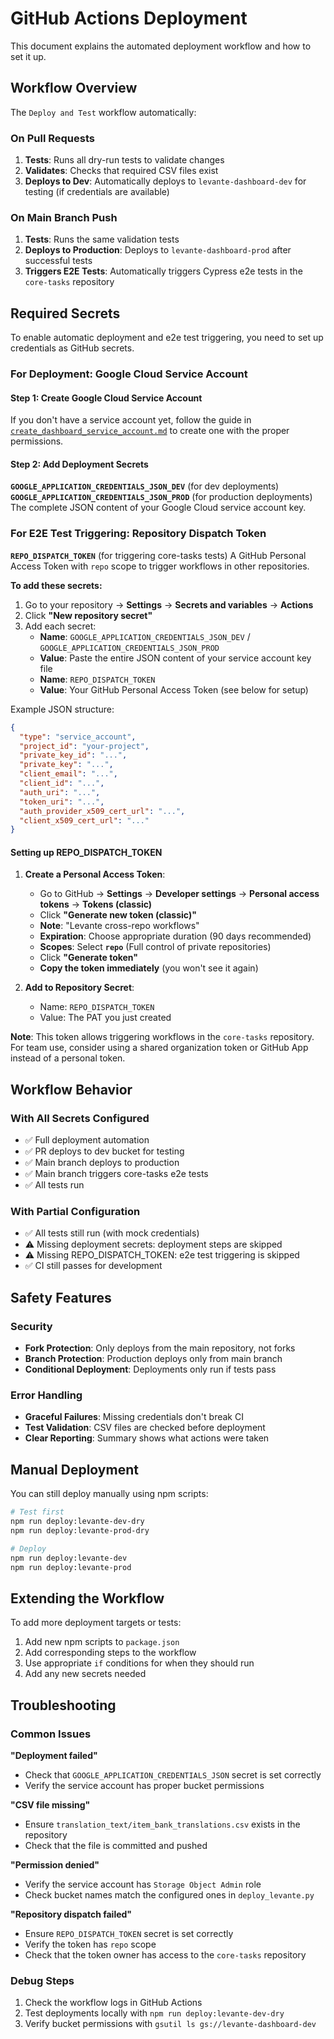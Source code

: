 # GitHub Actions Deployment

This document explains the automated deployment workflow and how to set it up.

## Workflow Overview

The `Deploy and Test` workflow automatically:

### On Pull Requests
1. **Tests**: Runs all dry-run tests to validate changes
2. **Validates**: Checks that required CSV files exist
3. **Deploys to Dev**: Automatically deploys to `levante-dashboard-dev` for testing (if credentials are available)

### On Main Branch Push
1. **Tests**: Runs the same validation tests
2. **Deploys to Production**: Deploys to `levante-dashboard-prod` after successful tests
3. **Triggers E2E Tests**: Automatically triggers Cypress e2e tests in the `core-tasks` repository

## Required Secrets

To enable automatic deployment and e2e test triggering, you need to set up credentials as GitHub secrets.

### For Deployment: Google Cloud Service Account

#### Step 1: Create Google Cloud Service Account
If you don't have a service account yet, follow the guide in [`create_dashboard_service_account.md`](../create_dashboard_service_account.md) to create one with the proper permissions.

#### Step 2: Add Deployment Secrets

**`GOOGLE_APPLICATION_CREDENTIALS_JSON_DEV`** (for dev deployments)
**`GOOGLE_APPLICATION_CREDENTIALS_JSON_PROD`** (for production deployments)
The complete JSON content of your Google Cloud service account key.

### For E2E Test Triggering: Repository Dispatch Token

**`REPO_DISPATCH_TOKEN`** (for triggering core-tasks tests)
A GitHub Personal Access Token with `repo` scope to trigger workflows in other repositories.

**To add these secrets:**
1. Go to your repository → **Settings** → **Secrets and variables** → **Actions**
2. Click **"New repository secret"**
3. Add each secret:
   - **Name**: `GOOGLE_APPLICATION_CREDENTIALS_JSON_DEV` / `GOOGLE_APPLICATION_CREDENTIALS_JSON_PROD`
   - **Value**: Paste the entire JSON content of your service account key file
   - **Name**: `REPO_DISPATCH_TOKEN`
   - **Value**: Your GitHub Personal Access Token (see below for setup)

Example JSON structure:
```json
{
  "type": "service_account",
  "project_id": "your-project",
  "private_key_id": "...",
  "private_key": "...",
  "client_email": "...",
  "client_id": "...",
  "auth_uri": "...",
  "token_uri": "...",
  "auth_provider_x509_cert_url": "...",
  "client_x509_cert_url": "..."
}
```

#### Setting up REPO_DISPATCH_TOKEN

1. **Create a Personal Access Token**:
   - Go to GitHub → **Settings** → **Developer settings** → **Personal access tokens** → **Tokens (classic)**
   - Click **"Generate new token (classic)"**
   - **Note**: "Levante cross-repo workflows"
   - **Expiration**: Choose appropriate duration (90 days recommended)
   - **Scopes**: Select **`repo`** (Full control of private repositories)
   - Click **"Generate token"**
   - **Copy the token immediately** (you won't see it again)

2. **Add to Repository Secret**:
   - Name: `REPO_DISPATCH_TOKEN`
   - Value: The PAT you just created

**Note**: This token allows triggering workflows in the `core-tasks` repository. For team use, consider using a shared organization token or GitHub App instead of a personal token.

## Workflow Behavior

### With All Secrets Configured
- ✅ Full deployment automation
- ✅ PR deploys to dev bucket for testing
- ✅ Main branch deploys to production
- ✅ Main branch triggers core-tasks e2e tests
- ✅ All tests run

### With Partial Configuration
- ✅ All tests still run (with mock credentials)
- ⚠️ Missing deployment secrets: deployment steps are skipped
- ⚠️ Missing REPO_DISPATCH_TOKEN: e2e test triggering is skipped
- ✅ CI still passes for development

## Safety Features

### Security
- **Fork Protection**: Only deploys from the main repository, not forks
- **Branch Protection**: Production deploys only from main branch
- **Conditional Deployment**: Deployments only run if tests pass

### Error Handling
- **Graceful Failures**: Missing credentials don't break CI
- **Test Validation**: CSV files are checked before deployment
- **Clear Reporting**: Summary shows what actions were taken

## Manual Deployment

You can still deploy manually using npm scripts:

```bash
# Test first
npm run deploy:levante-dev-dry
npm run deploy:levante-prod-dry

# Deploy
npm run deploy:levante-dev
npm run deploy:levante-prod
```

## Extending the Workflow

To add more deployment targets or tests:

1. Add new npm scripts to `package.json`
2. Add corresponding steps to the workflow
3. Use appropriate `if` conditions for when they should run
4. Add any new secrets needed

## Troubleshooting

### Common Issues

**"Deployment failed"**
- Check that `GOOGLE_APPLICATION_CREDENTIALS_JSON` secret is set correctly
- Verify the service account has proper bucket permissions

**"CSV file missing"**
- Ensure `translation_text/item_bank_translations.csv` exists in the repository
- Check that the file is committed and pushed

**"Permission denied"**
- Verify the service account has `Storage Object Admin` role
- Check bucket names match the configured ones in `deploy_levante.py`

**"Repository dispatch failed"**
- Ensure `REPO_DISPATCH_TOKEN` secret is set correctly
- Verify the token has `repo` scope
- Check that the token owner has access to the `core-tasks` repository

### Debug Steps
1. Check the workflow logs in GitHub Actions
2. Test deployments locally with `npm run deploy:levante-dev-dry`
3. Verify bucket permissions with `gsutil ls gs://levante-dashboard-dev`